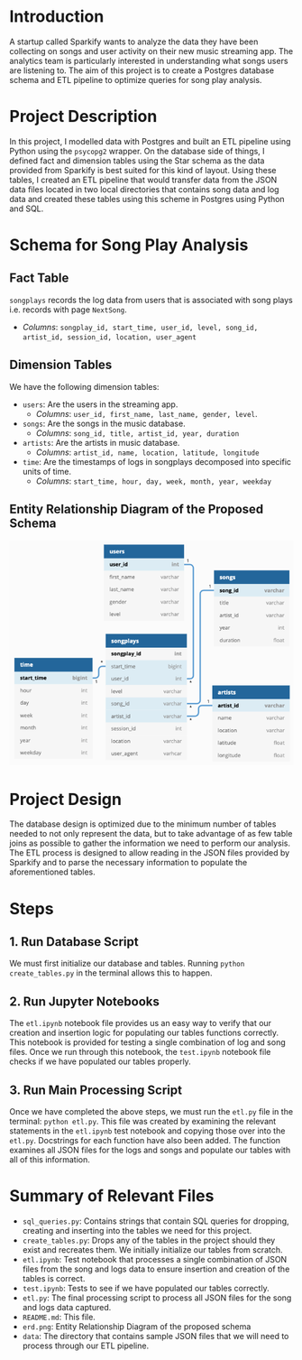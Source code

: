 # Introduction

A startup called Sparkify wants to analyze the data they have been collecting on songs and user activity on their new music streaming app. The analytics team is particularly interested in understanding what songs users are listening to. The aim of this project is to create a Postgres database schema and ETL pipeline to optimize queries for song play analysis.

# Project Description

In this project, I modelled data with Postgres and built an ETL pipeline using Python using the `psycopg2` wrapper. On the database side of things, I defined fact and dimension tables using the Star schema as the data provided from Sparkify is best suited for this kind of layout. Using these tables, I created an ETL pipeline that would transfer data from the JSON data files located in two local directories that contains song data and log data and created these tables using this scheme in Postgres using Python and SQL.

# Schema for Song Play Analysis

## Fact Table

`songplays` records the log data from users that is associated with song plays i.e. records with page `NextSong`.

- _Columns_: `songplay_id, start_time, user_id, level, song_id, artist_id, session_id, location, user_agent`

## Dimension Tables

We have the following dimension tables:

- `users`: Are the users in the streaming app.
  - _Columns_: `user_id, first_name, last_name, gender, level`.
- `songs`: Are the songs in the music database.
  - _Columns_: `song_id, title, artist_id, year, duration`
- `artists`: Are the artists in music database.
  - _Columns_: `artist_id, name, location, latitude, longitude`
- `time`: Are the timestamps of logs in songplays decomposed into specific units of time.
  - _Columns_: `start_time, hour, day, week, month, year, weekday`

## Entity Relationship Diagram of the Proposed Schema

![Proposed Schema](erd.png)

# Project Design

The database design is optimized due to the minimum number of tables needed to not only represent the data, but to take advantage of as few table joins as possible to gather the information we need to perform our analysis. The ETL process is designed to allow reading in the JSON files provided by Sparkify and to parse the necessary information to populate the aforementioned tables.

# Steps

## 1. Run Database Script

We must first initialize our database and tables. Running `python create_tables.py` in the terminal allows this to happen.

## 2. Run Jupyter Notebooks

The `etl.ipynb` notebook file provides us an easy way to verify that our creation and insertion logic for populating our tables functions correctly. This notebook is provided for testing a single combination of log and song files. Once we run through this notebook, the `test.ipynb` notebook file checks if we have populated our tables properly.

## 3. Run Main Processing Script

Once we have completed the above steps, we must run the `etl.py` file in the terminal: `python etl.py`. This file was created by examining the relevant statements in the `etl.ipynb` test notebook and copying those over into the `etl.py`. Docstrings for each function have also been added. The function examines all JSON files for the logs and songs and populate our tables with all of this information.

# Summary of Relevant Files

- `sql_queries.py`: Contains strings that contain SQL queries for dropping, creating and inserting into the tables we need for this project.
- `create_tables.py`: Drops any of the tables in the project should they exist and recreates them. We initially initialize our tables from scratch.
- `etl.ipynb`: Test notebook that processes a single combination of JSON files from the song and logs data to ensure insertion and creation of the tables is correct.
- `test.ipynb`: Tests to see if we have populated our tables correctly.
- `etl.py`: The final processing script to process all JSON files for the song and logs data captured.
- `README.md`: This file.
- `erd.png`: Entity Relationship Diagram of the proposed schema
- `data`: The directory that contains sample JSON files that we will need to
  process through our ETL pipeline.
